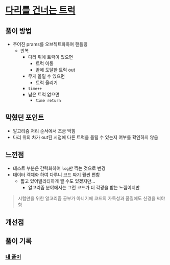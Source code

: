 # [다리를 건너는 트럭](https://programmers.co.kr/learn/courses/30/lessons/42583)

## 풀이 방법
- 주어진 prams를 오브젝트화하여 핸들링 
  - 반복
    - 다리 위에 트럭이 있으면 
      - 트럭 이동 
      - 끝에 도달한 트럭 out
    - 무게 올릴 수 있으면 
      - 트럭 올리기 
    - `time++`
    - 남은 트럭 없으면 
      - `time return`


## 막혔던 포인트 
- 알고리즘 처리 순서에서 조금 막힘
- 다리 위의 차가 out된 시점에 다른 트럭을 올릴 수 있는지 여부를 확인하지 않음 


## 느낀점 
- 테스트 부분은 간략화하여 `log`만 찍는 것으로 변경 
- 데이터 객체화 하여 다루니 코드 짜기 훨씬 편함
  - 짧고 있어빌리티하게 짤 수도 있겠지만... 
    - 알고리즘 분야에서는 그런 코드가 더 각광을 받는 느낌이지만 
> 시험만을 위한 알고리즘 공부가 아니기에 코드의 가독성과 품질에도 신경을 써야함


## 개선점 

## 풀이 기록 
### [내 풀이](./solve.js)

